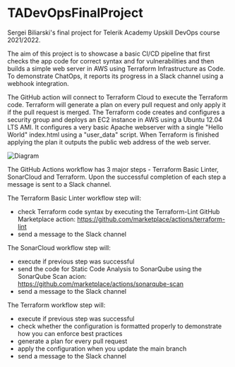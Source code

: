 # TADevOpsFinalProject
Sergei Biliarski's final project for Telerik Academy Upskill DevOps course 2021/2022.

The aim of this project is to showcase a basic CI/CD pipeline that first checks the app code for correct syntax and for vulnerabilities and then builds a simple web server in AWS using Terraform Infrastructure as Code. To demonstrate ChatOps, it reports its progress in a Slack channel using a webhook integration.


The GitHub action will connect to Terraform Cloud to execute the Terraform code. Terraform will generate a plan on every pull request and only apply it if the pull request is merged. The Terraform code creates and configures a security group and deploys an EC2 instance in AWS using a Ubuntu 12.04 LTS AMI. It configures a very basic Apache webserver with a single "Hello World" index.html using a "user_data" script. When Terraform is finished applying the plan it outputs the public web address of the web server.

![Diagram](https://previews.dropbox.com/p/thumb/ABYZIVLwEeoRbD-5eP24YlNwwTUYYox9iepD0Qk0Exg2f8o6w1HBbr9EI-gEYHsrByUZ_nLRb3mQ8JvRyvlGurXEeKJBSIZPH0Holm-M8tb4PFpVcBZnNZbYcSg1RtYFKvpRY-PWR2Qkv7YTP7_UzH7RJec5U3mK5fpyeiWOjUkz6H1Et5lqUmo7IrYbpfAZduh02VgmHWXwBVqBhSTj8QGN8hL_TeKSqwmc6zlCvmDBOr6W9FvyZqYSRv-3eq7vFYk_1881quTVo1RU311y8aeh5OL4HHwauegfyhKiM9zdIcEqCL-Tp_tJ5KT3G9hqlNeJGX6uQNfha8HoOhOdpCOdhpDsJP7lFnuUNCXo55Q7hQ/p.png)

The GitHub Actions workflow has 3 major steps - Terraform Basic Linter, SonarCloud and Terraform. Upon the successful completion of each step a message is sent to a Slack channel.


The Terraform Basic Linter workflow step will: 
- check Terraform code syntax by executing the Terraform-Lint GitHub Marketplace action: https://github.com/marketplace/actions/terraform-lint
- send a message to the Slack channel


The SonarCloud workflow step will:
- execute if previous step was successful
- send the code for Static Code Analysis to SonarQube using the SonarQube Scan acion: https://github.com/marketplace/actions/sonarqube-scan
- send a message to the Slack channel


The Terraform workflow step will:

- execute if previous step was successful
- check whether the configuration is formatted properly to demonstrate how you can enforce best practices
- generate a plan for every pull request
- apply the configuration when you update the main branch
- send a message to the Slack channel
